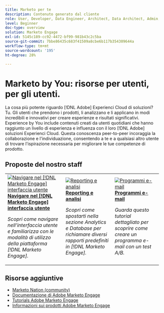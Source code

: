 ```yaml
---
title: Marketo per te
description: Contenuto generato dal cliente
role: User, Developer, Data Engineer, Architect, Data Architect, Admin, Leader
level: Beginner
doc-type: overview
solution: Marketo Engage
exl-id: 5145c189-cc92-4472-bf99-981b43c2c5ba
source-git-commit: 7bbe86435c683f41509a8cbe6b117b354309644a
workflow-type: tm+mt
source-wordcount: '195'
ht-degree: 28%

---
```


# Marketo by You: risorse per utenti, per gli utenti.

La cosa più potente riguardo [!DNL Adobe] Experienci Cloud di soluzioni? Tu. Gli utenti che prendono i prodotti, li analizzano e li applicano in modi incredibili e innovativi per creare esperienze e risultati significativi. Experience by You include contenuti creati da utenti quotidiani che hanno raggiunto un livello di esperienza e influenza con il loro [!DNL Adobe] soluzioni Experienci Cloud. Questa conoscenza peer-to-peer incoraggia la collaborazione e l&#39;individuazione, consentendo a te e a qualsiasi altro utente di trovare l&#39;ispirazione necessaria per migliorare le tue competenze di prodotto.

<div id="recs-overview-body-1"></div>
<div id="recs-overview-body-2"></div>
<div id="recs-overview-body-3"></div>
<div id="recs-overview-body-4"></div>
<div id="recs-overview-body-5"></div>
<div id="recs-overview-body-6"></div>

<div id="staff-picks-section">

## Proposte del nostro staff

<table>
<tr>
  <td>
    <a href="/help/marketo/fundamentals/ui-navigation.md">
      <img alt="Navigare nel [!DNL Marketo Engage] interfaccia utente" src="https://video.tv.adobe.com/v/3419131?format=jpeg" />
    </a>
    <div>
      <a href="/help/marketo/fundamentals/ui-navigation.md">
    <strong>Navigare nel [!DNL Marketo Engage] interfaccia utente</strong>
    </a>
    </div>
    <p>
    <em>Scopri come navigare nell’interfaccia utente e familiarizza con le modalità di utilizzo della piattaforma [!DNL Marketo Engage].</em>
    <p>
  </td>
  <td>
    <a href="/help/marketo/reporting/reporting-and-analytics.md">
      <img alt="Reporting e analisi" src="https://video.tv.adobe.com/v/3419295?format=jpeg" />
    </a>
    <div>
      <a href="/help/marketo/reporting/reporting-and-analytics.md">
    <strong>Reporting e analisi</strong>
    </a>
    </div>
    <p>
    <em>Scopri come spostarti nella sezione Analytics e Database per richiamare diversi rapporti predefiniti in [!DNL Marketo Engage].</em>
    <p>
  </td>
  <td>
    <a href="/help/marketo/programs/email-programs.md">
      <img alt="Programmi e-mail" src="https://video.tv.adobe.com/v/3419440?format=jpeg" />
    </a>
    <div>
      <a href="/help/marketo/programs/email-programs.md">
    <strong>Programmi e-mail</strong>
    </a>
    </div>
    <p>
    <em>Guarda questo tutorial dettagliato per scoprire come creare un programma e-mail con un test A/B.</em>
    <p>
  </td>
</tr>
</table>

</div>

## Risorse aggiuntive

* [Marketo Nation (community)](https://nation.marketo.com/)
* [Documentazione di Adobe Marketo Engage](https://experienceleague.adobe.com/docs/marketo-engage.html)
* [Tutorials Adobe Marketo Engage](https://experienceleague.adobe.com/docs/marketo-learn/tutorials/overview.html)
* [Informazioni sui prodotti Adobe Marketo Engage](https://business.adobe.com/products/marketo/adobe-marketo.html)
